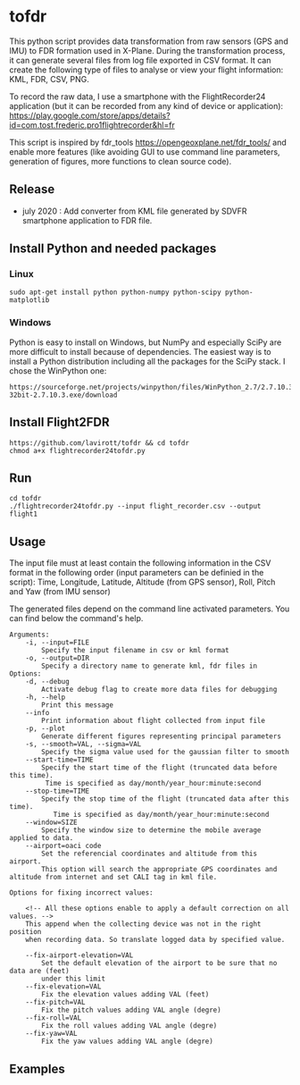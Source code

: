 # tofdr
This python script provides data transformation from raw sensors (GPS and IMU) to FDR formation used in X-Plane. During the transformation process, it can generate several files from log file exported in CSV format. It can create the following type of files to analyse or view your flight information: KML, FDR, CSV, PNG.

To record the raw data, I use a smartphone with the FlightRecorder24 application (but it can be recorded from any kind of device or application):
https://play.google.com/store/apps/details?id=com.tost.frederic.pro1flightrecorder&hl=fr

This script is inspired by fdr_tools https://opengeoxplane.net/fdr_tools/ and enable more features (like avoiding GUI to use command line parameters, generation of figures, more functions to clean source code).

## Release

* july 2020 : Add converter from KML file generated by SDVFR smartphone application to FDR file.

## Install Python and needed packages
### Linux
```
sudo apt-get install python python-numpy python-scipy python-matplotlib
```

### Windows
Python is easy to install on Windows, but NumPy and especially SciPy are more difficult to install because of dependencies. The easiest way is to install a Python distribution including all the packages for the SciPy stack. I chose the WinPython one:
```
https://sourceforge.net/projects/winpython/files/WinPython_2.7/2.7.10.3/WinPython-32bit-2.7.10.3.exe/download
```

## Install Flight2FDR 

```
https://github.com/lavirott/tofdr && cd tofdr
chmod a+x flightrecorder24tofdr.py
```
## Run

```
cd tofdr
./flightrecorder24tofdr.py --input flight_recorder.csv --output flight1
```

## Usage

The input file must at least contain the following information in the CSV format in the following order (input parameters can be definied in the script): Time, Longitude, Latitude, Altitude (from GPS sensor), Roll, Pitch and Yaw (from IMU sensor)

The generated files depend on the command line activated parameters. You can find below the command's help.

```
Arguments:
    -i, --input=FILE
        Specify the input filename in csv or kml format
    -o, --output=DIR
        Specify a directory name to generate kml, fdr files in
Options:
    -d, --debug
        Activate debug flag to create more data files for debugging
    -h, --help
        Print this message
    --info
        Print information about flight collected from input file
    -p, --plot
        Generate different figures representing principal parameters
    -s, --smooth=VAL, --sigma=VAL
        Specify the sigma value used for the gaussian filter to smooth
    --start-time=TIME
        Specify the start time of the flight (truncated data before this time).
         Time is specified as day/month/year_hour:minute:second
    --stop-time=TIME
        Specify the stop time of the flight (truncated data after this time).
	       Time is specified as day/month/year_hour:minute:second
    --window=SIZE
        Specify the window size to determine the mobile average applied to data.
    --airport=oaci code
        Set the referencial coordinates and altitude from this airport.
        This option will search the appropriate GPS coordinates and altitude from internet and set CALI tag in kml file.

Options for fixing incorrect values:

    <!-- All these options enable to apply a default correction on all values. -->
    This append when the collecting device was not in the right position
    when recording data. So translate logged data by specified value.

    --fix-airport-elevation=VAL
        Set the default elevation of the airport to be sure that no data are (feet)
        under this limit
    --fix-elevation=VAL
        Fix the elevation values adding VAL (feet)
    --fix-pitch=VAL
        Fix the pitch values adding VAL angle (degre)
    --fix-roll=VAL
        Fix the roll values adding VAL angle (degre)
    --fix-yaw=VAL
        Fix the yaw values adding VAL angle (degre)
```

## Examples
